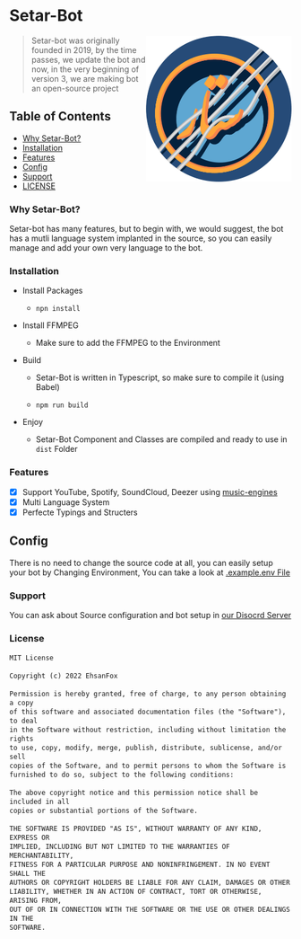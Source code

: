 # Setar-Bot

<a href="https://github.com/Setar-Bot/Setar-Bot/">
    <img src="https://github.com/Setar-Bot/Setar-Bot/raw/main/img/logo.png" width="260" align="right" alt="setar-bot-logo">
</a>

> Setar-bot was originally founded in 2019, by the time passes, we update the bot and now, in the very beginning of version 3, we are making bot an open-source project

## Table of Contents
- [Why Setar-Bot?](#why-setar-bot)
- [Installation](#installation)
- [Features](#features)
- [Config](#config)
- [Support](#support)
- [LICENSE](#license)

### Why Setar-Bot?
Setar-bot has many features, but to begin with, we would suggest, the bot has a mutli language system implanted in the source, so you can easily manage and add your own very language to the bot.

### Installation

- Install Packages

    - `npn install`

- Install FFMPEG

    - Make sure to add the FFMPEG to the Environment

- Build

    - Setar-Bot is written in Typescript, so make sure to compile it (using Babel)

    - `npm run build`

- Enjoy

    - Setar-Bot Component and Classes are compiled and ready to use in `dist` Folder

### Features
- [x] Support YouTube, Spotify, SoundCloud, Deezer using [music-engines](https://npmjs.com/music-engines)
- [x] Multi Language System
- [x] Perfecte Typings and Structers

## Config
There is no need to change the source code at all, you can easily setup your bot by Changing Environment, You can take a look at [.example.env File](https://github.com/SeTar-Bot/Setar-Bot/blob/main/example.env)

### Support
You can ask about Source configuration and bot setup in [our Disocrd Server](https://discord.gg/7jgfP6j4Tc)

### License
```
MIT License

Copyright (c) 2022 EhsanFox

Permission is hereby granted, free of charge, to any person obtaining a copy
of this software and associated documentation files (the "Software"), to deal
in the Software without restriction, including without limitation the rights
to use, copy, modify, merge, publish, distribute, sublicense, and/or sell
copies of the Software, and to permit persons to whom the Software is
furnished to do so, subject to the following conditions:

The above copyright notice and this permission notice shall be included in all
copies or substantial portions of the Software.

THE SOFTWARE IS PROVIDED "AS IS", WITHOUT WARRANTY OF ANY KIND, EXPRESS OR
IMPLIED, INCLUDING BUT NOT LIMITED TO THE WARRANTIES OF MERCHANTABILITY,
FITNESS FOR A PARTICULAR PURPOSE AND NONINFRINGEMENT. IN NO EVENT SHALL THE
AUTHORS OR COPYRIGHT HOLDERS BE LIABLE FOR ANY CLAIM, DAMAGES OR OTHER
LIABILITY, WHETHER IN AN ACTION OF CONTRACT, TORT OR OTHERWISE, ARISING FROM,
OUT OF OR IN CONNECTION WITH THE SOFTWARE OR THE USE OR OTHER DEALINGS IN THE
SOFTWARE.

```

